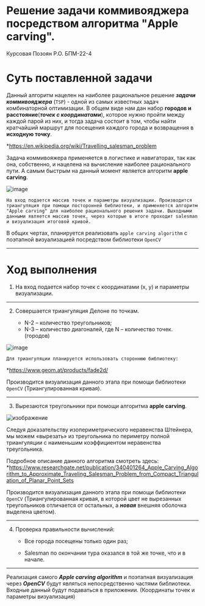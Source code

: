 # Решение задачи коммивояджера посредством алгоритма "Apple carving".
Курсовая Позоян Р.О. БПМ-22-4
# Суть поставленной задачи
Данный алгоритм нацелен на наиболее рациональное решение ***задачи коммивояджера*** (`TSP`) - одной из самых известных задач комбинаторной оптимизации.  В общем виде нам
дан набор **городов и расстояние**(***точек с координатами***), которое нужно пройти между
каждой парой из них, и тогда задача состоит в том, чтобы найти
кратчайший маршрут для посещения каждого города и возвращения в
**исходную точку**.

*https://en.wikipedia.org/wiki/Travelling_salesman_problem

Задача коммивояжера применяется в логистике и навигаторах, так как она, собственно, и нацелена на вычисление наиболее рационального пути. А самым быстрым на данный момент является алгоритм **apple carving**.

![image](https://user-images.githubusercontent.com/114441417/234412415-f68b680a-ae8c-4df9-aa9a-cf3af424305e.png)

```На вход подается массив точек и параметры визуализации. Производится триангуляция при помощи посторонней библиотеки, и применяется алгоритм "Apple carving" для наиболее рационального решения задачи. Выходными данными является массив точек, через которые в итоге проходит salesman и визуализация итоговой кривой.```

В общих чертах, планируется реализовать ``apple carving algorithm`` с поэтапной визуализацией посредством библиотеки ``OpenCV``
___

# Ход выполнения
1. На вход подается набор точек с координатами (x, y) и параметры визуализации.

____

2. Совершается триангуляция Делоне по точкам.

	* N-2 – количество треугольников;
	* N-3 – количество диагоналей, где N – количество точек. (городов)

![image](https://user-images.githubusercontent.com/114441417/235088195-26ce45de-0e0e-4a26-94e1-2c031b190224.png)

```Для триангуляции планируется использовать стороннюю библиотеку:```

*https://www.geom.at/products/fade2d/

Производится визуализация данного этапа при помощи библиотеки ``OpenCV`` (Триангулированная кривая).

____

3. Вырезаются треугольники при помощи алгоритма **apple carving**.

![изображение](https://user-images.githubusercontent.com/114441417/234394583-3c641136-4d47-4482-bf03-452b2b0e2d31.png)

Следуя доказательству изопериметрического неравенства Штейнера, мы
можем «вырезать» из треугольника по периметру полной триангуляции с наименьшим коэффициентом неравенства треугольника.

Подробное описание данного алгоритма смотреть здесь:
*https://www.researchgate.net/publication/340401264_Apple_Carving_Algorithm_to_Approximate_Traveling_Salesman_Problem_from_Compact_Triangulation_of_Planar_Point_Sets

Производится визуализация данного этапа при помощи библиотеки ``OpenCV`` (Триангулированная кривая, в которой цвет не вырезанных треугольников отличается от остальных, а ***новая*** внешняя оболочка выделена цветом).

____

4. Проверка правильности вычислений:

	* Все города посещены только один раз;

	* Salesman по окончании тура оказался в той же точке, что и в начале.

___

Реализация самого ***Apple carving algorithm*** и поэтапная визуализация через ***OpenCV*** будут являться непосредственно частями библиотеки.
Входные данный будут подаваться в приложении. (Координаты точек и параметры визуализация)


